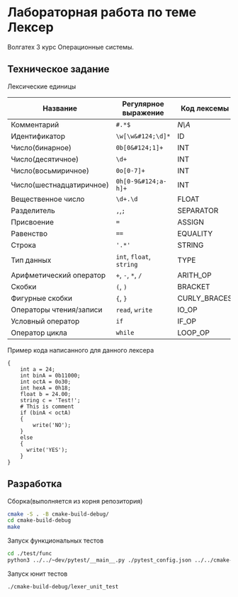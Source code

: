 # Лабораторная работа по теме Лексер

Волгатех 3 курс Операционные системы.

## Техническое задание

Лексические единицы

| Название                 | Регулярное выражение     | Код лексемы  |
|--------------------------|--------------------------|--------------|
| Комментарий              | `#.*$`                   | *N\A*        |
| Идентификатор            | `\w[\w&#124;\d]*`        | ID           |
| Число(бинарное)          | `0b[0&#124;1]+`          | INT          |
| Число(десятичное)        | `\d+`                    | INT          |
| Число(восьмиричное)      | `0o[0-7]+`               | INT          |
| Число(шестнадцатиричное) | `0h[0-9&#124;a-h]+`      | INT          |
| Вещественное число       | `\d+.\d`                 | FLOAT        |
| Разделитель              | `,`,`;`                  | SEPARATOR    |
| Присвоение               | `=`                      | ASSIGN       |
| Равенство                | `==`                     | EQUALITY     |
| Строка                   | `'.*'`                   | STRING       |
| Тип данных               | `int`, `float`, `string` | TYPE         |
| Арифметический оператор  | `+`, `-`, `*`, `/`       | ARITH_OP     |
| Скобки                   | `(`, `)`                 | BRACKET      |
| Фигурные скобки          | `{`, `}`                 | CURLY_BRACES |
| Операторы чтения/записи  | `read`, `write`          | IO_OP        |
| Условный оператор        | `if`                     | IF_OP        |
| Оператор цикла           | `while`                  | LOOP_OP      |

Пример кода написанного для данного лексера

```
{
    int a = 24;
    int binA = 0b11000;
    int octA = 0o30;
    int hexA = 0h18;
    float b = 24.00;
    string c = 'Test!';
    # This is comment
    if (binA < octA)
    {
        write('NO');
    }
    else
    {
      write('YES');
    }
}
```

## Разработка

Сборка(выполняется из корня репозитория)

```bash
cmake -S . -B cmake-build-debug/
cd cmake-build-debug
make
```

Запуск функциональных тестов

```bash
cd ./test/func
python3 ../../~dev/pytest/__main__.py ./pytest_config.json ../../cmake-build-debug/lexer
```

Запуск юнит тестов

```bash
./cmake-build-debug/lexer_unit_test
```